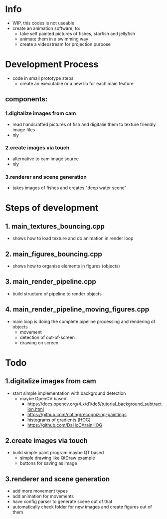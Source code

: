# Info
- WIP, this codes is not useable
- create an animation software, to:
  - take self painted pictures of fishes, starfish and jellyfish
  - animate them in a swimming way
  - create a videostream for projection purpose

# Development Process
- code in small prototype steps
  - create an executable or a new lib for each main feature

## components:
### 1.digitalize images from cam
- read handcrafted pictures of fish and digitalie them to texture friendly image files
- niy
### 2.create images via touch
- alternative to cam image source
- niy
### 3.renderer and scene generation
- takes images of fishes and creates "deep water scene"

# Steps of development
## 1. main_textures_bouncing.cpp
- shows how to load texture and do animation in render loop
## 2. main_figures_bouncing.cpp
- shows how to organise elements in figures (objects)
## 3. main_render_pipeline.cpp
- build structure of pipeline to render objects
## 4. main_render_pipeline_moving_figures.cpp
- main loop is doing the complete pipeline processing and rendering of objects
  - movement
  - detection of out-of-screen
  - drawing on screen

# Todo
## 1.digitalize images from cam
- start simple implementation with background detection
  - maybe OpenCV based
    - https://docs.opencv.org/4.x/d1/dc5/tutorial_background_subtraction.html
    - https://github.com/nating/recognizing-paintings
    - histograms of gradients (HOG)
    - https://github.com/DaHoC/trainHOG
## 2.create images via touch
- build simple paint program maybe QT based
  - simple drawing like QtDraw example
  - buttons for saving as image
## 3.renderer and scene generation
- add more movement types
- add animation for movements
- have config parser to generate scene out of that
- automatically check folder for new images and create figures out of them
